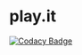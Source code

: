 # play.it

[![Codacy Badge](https://api.codacy.com/project/badge/Grade/0a713482e3e846c9ae6d664a1945b0d2)](https://www.codacy.com/app/abhi1693/core-server?utm_source=github.com&amp;utm_medium=referral&amp;utm_content=play-it-team/core-server&amp;utm_campaign=Badge_Grade)
